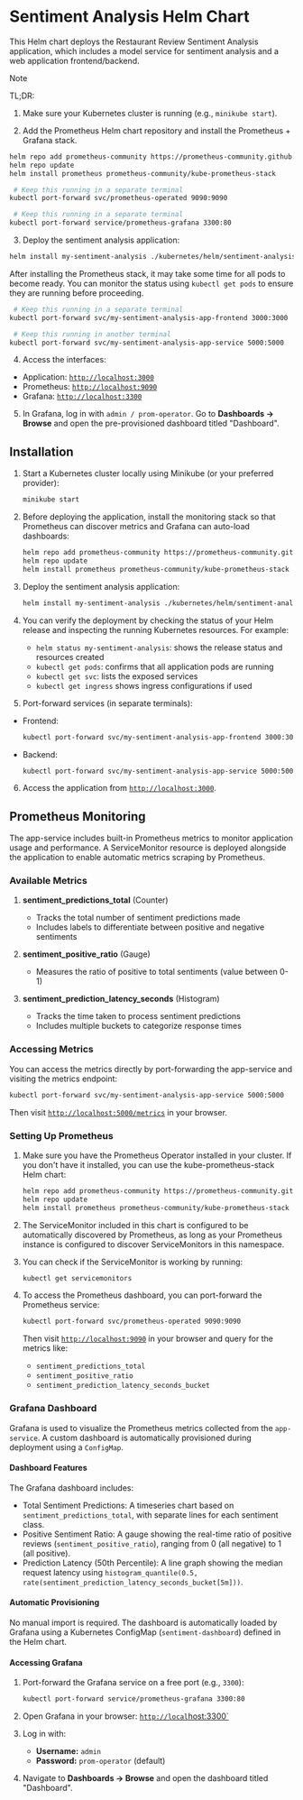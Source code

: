 # Sentiment Analysis Helm Chart

This Helm chart deploys the Restaurant Review Sentiment Analysis application, which includes a model service for sentiment analysis and a web application frontend/backend.

> [!NOTE]
> TL;DR:
>
> 1. Make sure your Kubernetes cluster is running (e.g., `minikube start`). 
>
> 2. Add the Prometheus Helm chart repository and install the Prometheus + Grafana stack. 
>
> ```bash
> helm repo add prometheus-community https://prometheus-community.github.io/helm-charts
> helm repo update
> helm install prometheus prometheus-community/kube-prometheus-stack
> ```
>
> ```bash
>  # Keep this running in a separate terminal
> kubectl port-forward svc/prometheus-operated 9090:9090
> ```
>
> ```bash
>  # Keep this running in a separate terminal
> kubectl port-forward service/prometheus-grafana 3300:80
> ```
>
> 3. Deploy the sentiment analysis application:
>
> ```bash
> helm install my-sentiment-analysis ./kubernetes/helm/sentiment-analysis
> ```
>
> After installing the Prometheus stack, it may take some time for all pods to become ready. You can monitor the status using `kubectl get pods` to ensure they are running before proceeding. 
>
> ```bash
>  # Keep this running in a separate terminal
> kubectl port-forward svc/my-sentiment-analysis-app-frontend 3000:3000
> ```
>
> ```bash
>  # Keep this running in another terminal
> kubectl port-forward svc/my-sentiment-analysis-app-service 5000:5000
> ```
>
> 4. Access the interfaces:
> - Application: [`http://localhost:3000`](http://localhost:3000) 
> - Prometheus: [`http://localhost:9090`](http://localhost:9090)
> - Grafana: [`http://localhost:3300`](http://localhost:3300) 
>
> 5. In Grafana, log in with `admin / prom-operator`. Go to **Dashboards -> Browse** and open the pre-provisioned dashboard titled "Dashboard". 

## Installation

1. Start a Kubernetes cluster locally using Minikube (or your preferred provider): 
   ```bash
   minikube start
   ```

2. Before deploying the application, install the monitoring stack so that Prometheus can discover metrics and Grafana can auto-load dashboards: 
   ```bash
   helm repo add prometheus-community https://prometheus-community.github.io/helm-charts
   helm repo update
   helm install prometheus prometheus-community/kube-prometheus-stack -n default
   ```

3. Deploy the sentiment analysis application: 
   ```bash
   helm install my-sentiment-analysis ./kubernetes/helm/sentiment-analysis -n default
   ```

4. You can verify the deployment by checking the status of your Helm release and inspecting the running Kubernetes resources. For example: 
   - `helm status my-sentiment-analysis`: shows the release status and resources created 
   - `kubectl get pods`: confirms that all application pods are running 
   - `kubectl get svc`: lists the exposed services 
   - `kubectl get ingress` shows ingress configurations if used 

5.  Port-forward services (in separate terminals): 
   - Frontend: 
      ```bash
      kubectl port-forward svc/my-sentiment-analysis-app-frontend 3000:3000
      ```
   - Backend: 
      ```bash
      kubectl port-forward svc/my-sentiment-analysis-app-service 5000:5000
      ```

6.  Access the application from [`http://localhost:3000`](http://localhost:3000).

## Prometheus Monitoring

The app-service includes built-in Prometheus metrics to monitor application usage and performance. A ServiceMonitor resource is deployed alongside the application to enable automatic metrics scraping by Prometheus.

### Available Metrics

1. **sentiment_predictions_total** (Counter)
   - Tracks the total number of sentiment predictions made
   - Includes labels to differentiate between positive and negative sentiments
   
2. **sentiment_positive_ratio** (Gauge)
   - Measures the ratio of positive to total sentiments (value between 0-1)
   
3. **sentiment_prediction_latency_seconds** (Histogram)
   - Tracks the time taken to process sentiment predictions
   - Includes multiple buckets to categorize response times
   
### Accessing Metrics

You can access the metrics directly by port-forwarding the app-service and visiting the metrics endpoint:

```bash
kubectl port-forward svc/my-sentiment-analysis-app-service 5000:5000
```

Then visit [`http://localhost:5000/metrics`](http://localhost:5000/metrics) in your browser.

### Setting Up Prometheus

1. Make sure you have the Prometheus Operator installed in your cluster. If you don't have it installed, you can use the kube-prometheus-stack Helm chart:

   ```bash
   helm repo add prometheus-community https://prometheus-community.github.io/helm-charts
   helm repo update
   helm install prometheus prometheus-community/kube-prometheus-stack
   ```

2. The ServiceMonitor included in this chart is configured to be automatically discovered by Prometheus, as long as your Prometheus instance is configured to discover ServiceMonitors in this namespace.

3. You can check if the ServiceMonitor is working by running:

   ```bash
   kubectl get servicemonitors
   ```

4. To access the Prometheus dashboard, you can port-forward the Prometheus service:

   ```bash
   kubectl port-forward svc/prometheus-operated 9090:9090
   ```

   Then visit [`http://localhost:9090`](http://localhost:9090) in your browser and query for the metrics like:
   - `sentiment_predictions_total`
   - `sentiment_positive_ratio`
   - `sentiment_prediction_latency_seconds_bucket`

### Grafana Dashboard
Grafana is used to visualize the Prometheus metrics collected from the `app-service`. A custom dashboard is automatically provisioned during deployment using a `ConfigMap`.

#### Dashboard Features
The Grafana dashboard includes:

* Total Sentiment Predictions: A timeseries chart based on `sentiment_predictions_total`, with separate lines for each sentiment class. 
* Positive Sentiment Ratio: A gauge showing the real-time ratio of positive reviews (`sentiment_positive_ratio`), ranging from 0 (all negative) to 1 (all positive). 
* Prediction Latency (50th Percentile): A line graph showing the median request latency using
  `histogram_quantile(0.5, rate(sentiment_prediction_latency_seconds_bucket[5m]))`. 

#### Automatic Provisioning
No manual import is required. The dashboard is automatically loaded by Grafana using a Kubernetes ConfigMap (`sentiment-dashboard`) defined in the Helm chart. 

#### Accessing Grafana

1. Port-forward the Grafana service on a free port (e.g., `3300`):

   ```bash
   kubectl port-forward service/prometheus-grafana 3300:80
   ```

2. Open Grafana in your browser: [`http://local`host:3300`](http://localhost:3300)

3. Log in with: 
   * **Username:** `admin` 
   * **Password:** `prom-operator` (default) 

4. Navigate to **Dashboards -> Browse** and open the dashboard titled "Dashboard". 
